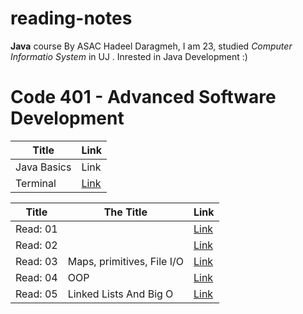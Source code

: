 # reading-notes
**Java** course By ASAC 
Hadeel Daragmeh, I am 23, studied *Computer Informatio System* in UJ .
Inrested in Java Development :) 

# Code 401 - Advanced Software Development
| Title  | Link |
| --- | ----------- |
| Java Basics | Link |
| Terminal | [Link](https://github.com/HadeelDaragmeh158/reading-notes/blob/main/Terminal.md) |


| Title    |                                 The Title                                            |  Link                                  |
| ---------|--------------------------------------------------------------------------------------|----------------------------------------|
| Read: 01 |                                                                                      |[Link](https://github.com/HadeelDaragmeh158/reading-notes/blob/main/ProblemClass01.md)|
| Read: 02 |                                                                                      |[Link](https://github.com/HadeelDaragmeh158/reading-notes/blob/main/ProblemClass01.md)|
| Read: 03 |                        Maps, primitives, File I/O                                    |[Link](https://github.com/HadeelDaragmeh158/reading-notes/blob/main/Read03.md)
| Read: 04 |                                    OOP                                               |[Link](https://github.com/HadeelDaragmeh158/reading-notes/blob/main/Read04.md)|
| Read: 05|Linked Lists And Big O|[Link](https://github.com/HadeelDaragmeh158/reading-notes/blob/main/Class05/README.md)|
